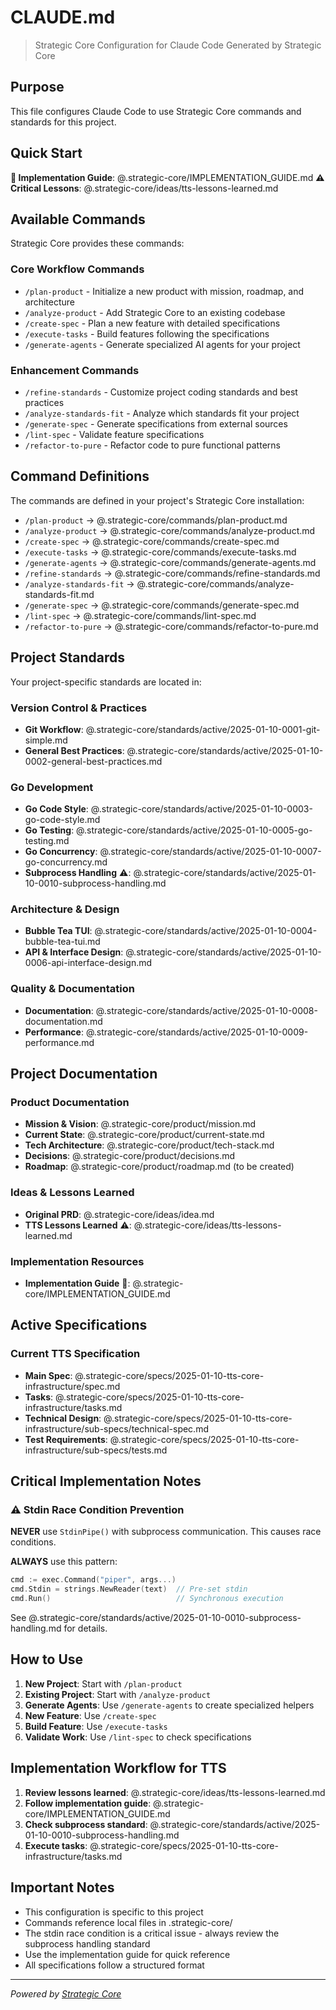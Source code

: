 # CLAUDE.md

> Strategic Core Configuration for Claude Code
> Generated by Strategic Core

## Purpose

This file configures Claude Code to use Strategic Core commands and standards for this project.

## Quick Start

**🚀 Implementation Guide**: @.strategic-core/IMPLEMENTATION_GUIDE.md
**⚠️ Critical Lessons**: @.strategic-core/ideas/tts-lessons-learned.md

## Available Commands

Strategic Core provides these commands:

### Core Workflow Commands
- `/plan-product` - Initialize a new product with mission, roadmap, and architecture
- `/analyze-product` - Add Strategic Core to an existing codebase
- `/create-spec` - Plan a new feature with detailed specifications
- `/execute-tasks` - Build features following the specifications
- `/generate-agents` - Generate specialized AI agents for your project

### Enhancement Commands
- `/refine-standards` - Customize project coding standards and best practices
- `/analyze-standards-fit` - Analyze which standards fit your project
- `/generate-spec` - Generate specifications from external sources
- `/lint-spec` - Validate feature specifications
- `/refactor-to-pure` - Refactor code to pure functional patterns

## Command Definitions

The commands are defined in your project's Strategic Core installation:

- `/plan-product` → @.strategic-core/commands/plan-product.md
- `/analyze-product` → @.strategic-core/commands/analyze-product.md
- `/create-spec` → @.strategic-core/commands/create-spec.md
- `/execute-tasks` → @.strategic-core/commands/execute-tasks.md
- `/generate-agents` → @.strategic-core/commands/generate-agents.md
- `/refine-standards` → @.strategic-core/commands/refine-standards.md
- `/analyze-standards-fit` → @.strategic-core/commands/analyze-standards-fit.md
- `/generate-spec` → @.strategic-core/commands/generate-spec.md
- `/lint-spec` → @.strategic-core/commands/lint-spec.md
- `/refactor-to-pure` → @.strategic-core/commands/refactor-to-pure.md

## Project Standards

Your project-specific standards are located in:

### Version Control & Practices
- **Git Workflow**: @.strategic-core/standards/active/2025-01-10-0001-git-simple.md
- **General Best Practices**: @.strategic-core/standards/active/2025-01-10-0002-general-best-practices.md

### Go Development
- **Go Code Style**: @.strategic-core/standards/active/2025-01-10-0003-go-code-style.md
- **Go Testing**: @.strategic-core/standards/active/2025-01-10-0005-go-testing.md
- **Go Concurrency**: @.strategic-core/standards/active/2025-01-10-0007-go-concurrency.md
- **Subprocess Handling** ⚠️: @.strategic-core/standards/active/2025-01-10-0010-subprocess-handling.md

### Architecture & Design
- **Bubble Tea TUI**: @.strategic-core/standards/active/2025-01-10-0004-bubble-tea-tui.md
- **API & Interface Design**: @.strategic-core/standards/active/2025-01-10-0006-api-interface-design.md

### Quality & Documentation
- **Documentation**: @.strategic-core/standards/active/2025-01-10-0008-documentation.md
- **Performance**: @.strategic-core/standards/active/2025-01-10-0009-performance.md

## Project Documentation

### Product Documentation
- **Mission & Vision**: @.strategic-core/product/mission.md
- **Current State**: @.strategic-core/product/current-state.md
- **Tech Architecture**: @.strategic-core/product/tech-stack.md
- **Decisions**: @.strategic-core/product/decisions.md
- **Roadmap**: @.strategic-core/product/roadmap.md (to be created)

### Ideas & Lessons Learned
- **Original PRD**: @.strategic-core/ideas/idea.md
- **TTS Lessons Learned** ⚠️: @.strategic-core/ideas/tts-lessons-learned.md

### Implementation Resources
- **Implementation Guide** 🚀: @.strategic-core/IMPLEMENTATION_GUIDE.md

## Active Specifications

### Current TTS Specification
- **Main Spec**: @.strategic-core/specs/2025-01-10-tts-core-infrastructure/spec.md
- **Tasks**: @.strategic-core/specs/2025-01-10-tts-core-infrastructure/tasks.md
- **Technical Design**: @.strategic-core/specs/2025-01-10-tts-core-infrastructure/sub-specs/technical-spec.md
- **Test Requirements**: @.strategic-core/specs/2025-01-10-tts-core-infrastructure/sub-specs/tests.md

## Critical Implementation Notes

### ⚠️ Stdin Race Condition Prevention

**NEVER** use `StdinPipe()` with subprocess communication. This causes race conditions.

**ALWAYS** use this pattern:
```go
cmd := exec.Command("piper", args...)
cmd.Stdin = strings.NewReader(text)  // Pre-set stdin
cmd.Run()                            // Synchronous execution
```

See @.strategic-core/standards/active/2025-01-10-0010-subprocess-handling.md for details.

## How to Use

1. **New Project**: Start with `/plan-product`
2. **Existing Project**: Start with `/analyze-product`
3. **Generate Agents**: Use `/generate-agents` to create specialized helpers
4. **New Feature**: Use `/create-spec`
5. **Build Feature**: Use `/execute-tasks`
6. **Validate Work**: Use `/lint-spec` to check specifications

## Implementation Workflow for TTS

1. **Review lessons learned**: @.strategic-core/ideas/tts-lessons-learned.md
2. **Follow implementation guide**: @.strategic-core/IMPLEMENTATION_GUIDE.md
3. **Check subprocess standard**: @.strategic-core/standards/active/2025-01-10-0010-subprocess-handling.md
4. **Execute tasks**: @.strategic-core/specs/2025-01-10-tts-core-infrastructure/tasks.md

## Important Notes

- This configuration is specific to this project
- Commands reference local files in .strategic-core/
- The stdin race condition is a critical issue - always review the subprocess handling standard
- Use the implementation guide for quick reference
- All specifications follow a structured format

---

*Powered by [Strategic Core](https://github.com/dgnsrekt/strategic-core)*
